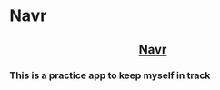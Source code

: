 

# Navr

</div>
<h2 align="center"><a href="">Navr</a></h2>
</div>

<div>
<h3 align="left">This is a practice app to keep myself in track</h3>
</div>
